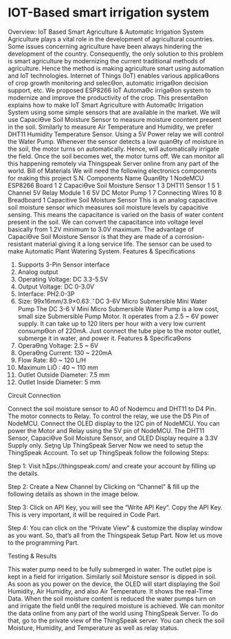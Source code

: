 # IOT-Based smart irrigation system
Overview: IoT Based Smart Agriculture & Automatic Irrigation System
Agriculture plays a vital role in the development of agricultural countries. Some issues
concerning agriculture have been always hindering the development of the country.
Consequently, the only solution to this problem is smart agriculture by modernizing the current
traditional methods of agriculture.
Hence the method is making agriculture smart using automation and IoT technologies. Internet
of Things (IoT) enables various applicaƟons of crop growth monitoring and selecƟon, automatic
irrigaƟon decision support, etc. We proposed ESP8266 IoT AutomaƟc irrigaƟon system to
modernize and improve the productivity of the crop.
This presentaƟon explains how to make IoT Smart Agriculture with AutomaƟc Irrigation System
using some simple sensors that are available in the market. We will use CapaciƟve Soil Moisture
Sensor to measure moisture coontent present in the soil. Similarly to measure Air Temperature
and Humidity, we prefer DHT11 Humidity Temperature Sensor. Using a 5V Power relay we will
control the Water Pump. Whenever the sensor detects a low quanƟty of moisture in the soil,
the motor turns on automatically. Hence, will automatically irrigate the field. Once the soil
becomes wet, the motor turns off. We can monitor all this happening remotely via Thingspeak
Server online from any part of the world.
Bill of Materials
We will need the following electronics components for making this project
S.N. Components Name QuanƟty
1 NodeMCU ESP8266 Board 1
2 CapaciƟve Soil Moisture Sensor 1
3 DHT11 Sensor 1
5 1 Channel 5V Relay Module 1
6 5V DC Motor Pump 1
7 Connecting Wires 10
8 Breadboard 1
Capacitive Soil Moisture Sensor
This is an analog capacitive soil moisture sensor which measures soil moisture levels by
capacitive sensing. This means the capacitance is varied on the basis of water content present
in the soil. We can convert the capacitance into voltage level basically from 1.2V minimum to
3.0V maximum. The advantage of CapaciƟve Soil Moisture Sensor is that they are made of a
corrosion-resistant material giving it a long service life. The sensor can be used to make
Automatic Plant Watering System.
Features & Specifications
1. Supports 3-Pin Sensor interface
2. Analog output
3. Operating Voltage: DC 3.3-5.5V
4. Output Voltage: DC 0-3.0V
5. Interface: PH2.0-3P
6. Size: 99x16mm/3.9×0.63഼
DC 3-6V Micro Submersible Mini Water Pump
The DC 3-6 V Mini Micro Submersible Water Pump is a low cost, small size Submersible Pump
Motor. It operates from a 2.5 ~ 6V power supply. It can take up to 120 liters per hour with a
very low current consumpƟon of 220mA. Just connect the tube pipe to the motor outlet,
submerge it in water, and power it.
Features & SpecificaƟons
1. OperaƟng Voltage: 2.5 ~ 6V
2. OperaƟng Current: 130 ~ 220mA
3. Flow Rate: 80 ~ 120 L/H
4. Maximum LiŌ : 40 ~ 110 mm
5. Outlet Outside Diameter: 7.5 mm
6. Outlet Inside Diameter: 5 mm
   
Circuit Connection

Connect the soil moisture sensor to A0 of Nodemcu and DHT11 to D4 Pin. The motor connects
to Relay. To control the relay, we use the D5 Pin of NodeMCU. Connect the OLED display to the
I2C pin of NodeMCU. You can power the Motor and Relay using the 5V pin of NodeMCU. The
DHT11 Sensor, CapaciƟve Soil Moisture Sensor, and OLED Display require a 3.3V Supply only.
Seƫng Up ThingSpeak Server
Now we need to setup the ThingSpeak Account. To set up ThingSpeak follow the following
Steps:

Step 1: Visit hƩps://thingspeak.com/ and create your account by filling up the details.

Step 2: Create a New Channel by Clicking on “Channel” & fill up the following details as shown
in the image below.

Step 3: Click on API Key, you will see the “Write API Key“. Copy the API Key. This is very
important, it will be required in Code Part.

Step 4: You can click on the “Private View” & customize the display window as you want.
So, that’s all from the Thingspeak Setup Part. Now let us move to the programming Part.

Testing & Results

This water pump need to be fully submerged in water. The outlet pipe is kept in a field for
irrigation. Similarly soil Moisture sensor is dipped in soil.
As soon as you power on the device, the OLED will start displaying the Soil Humidity, Air
Humidity, and also Air Temperature. It shows the real-Time Data. When the soil moisture
content is reduced the water pumps turn on and irrigate the field unƟl the required moisture is
achieved.
We can monitor the data online from any part of the world using ThingSpeak Server. To do that,
go to the private view of the ThingSpeak server. You can check the soil Moisture, Humidity, and
Temperature as well as relay status. 
